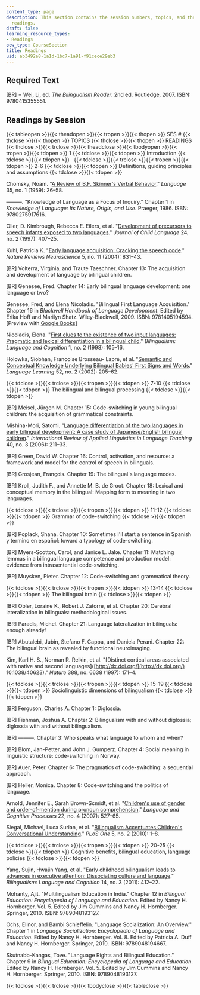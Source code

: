 ```yaml
---
content_type: page
description: This section contains the session numbers, topics, and their accompanying
  readings.
draft: false
learning_resource_types:
- Readings
ocw_type: CourseSection
title: Readings
uid: ab3492e8-1a1d-1bc7-1a91-f91cece29eb3
---
```

## Required Text

\[BR\] = Wei, Li, ed. *The Bilingualism Reader*. 2nd ed. Routledge, 2007. ISBN: 9780415355551.

## Readings by Session

{{< tableopen >}}{{< theadopen >}}{{< tropen >}}{{< thopen >}}
SES #
{{< thclose >}}{{< thopen >}}
TOPICS
{{< thclose >}}{{< thopen >}}
READINGS
{{< thclose >}}{{< trclose >}}{{< theadclose >}}{{< tbodyopen >}}{{< tropen >}}{{< tdopen >}}
1
{{< tdclose >}}{{< tdopen >}}
Introduction
{{< tdclose >}}{{< tdopen >}}
 
{{< tdclose >}}{{< trclose >}}{{< tropen >}}{{< tdopen >}}
2-6
{{< tdclose >}}{{< tdopen >}}
Definitions, guiding principles and assumptions
{{< tdclose >}}{{< tdopen >}}

Chomsky, Noam. "[A Review of B.F. Skinner's Verbal Behavior](http://cogprints.org/1148/)." *Language* 35, no. 1 (1959): 26–58.

———. "Knowledge of Language as a Focus of Inquiry." Chapter 1 in *Knowledge of Language: Its Nature, Origin, and Use*. Praeger, 1986. ISBN: 9780275917616.

Oller, D. Kimbrough, Rebecca E. Eilers, et al. "[Development of precursors to speech infants exposed to two languages](http://www.ncbi.nlm.nih.gov/pubmed/9308425)." *Journal of Child Language* 24, no. 2 (1997): 407–25.

Kuhl, Patricia K. "[Early language acquisition: Cracking the speech code](http://dx.doi.org/10.1038/nrn1533)." *Nature Reviews Neuroscience* 5, no. 11 (2004): 831–43.

\[BR\] Volterra, Virginia, and Traute Taeschner. Chapter 13: The acquisition and development of language by bilingual children.

\[BR\] Genesee, Fred. Chapter 14: Early bilingual language development: one language or two?

Genesee, Fred, and Elena Nicoladis. "Bilingual First Language Acquisition." Chapter 16 in *Blackwell Handbook of Language Development*. Edited by Erika Hoff and Marilyn Shatz. Wiley-Blackwell, 2009. ISBN: 9781405194594. \[Preview with [Google Books](http://books.google.com/books?id=PCy6c9hIL5YC&pg=PA324#v=onepage)\]

Nicoladis, Elena. "[First clues to the existence of two input languages: Pragmatic and lexical differentiation in a bilingual child](http://dx.doi.org/10.1017/S1366728998000236)." *Bilingualism: Language and Cognition* 1, no. 2 (1998): 105–16.

Holowka, Siobhan, Francoise Brosseau- Lapré, et al. "[Semantic and Conceptual Knowledge Underlying Bilingual Babies' First Signs and Words](http://dx.doi.org/10.1111/0023-8333.00184)." *Language Learning* 52, no. 2 (2002): 205–62.

{{< tdclose >}}{{< trclose >}}{{< tropen >}}{{< tdopen >}}
7-10
{{< tdclose >}}{{< tdopen >}}
The bilingual and bilingual processing
{{< tdclose >}}{{< tdopen >}}

\[BR\] Meisel, Jürgen M. Chapter 15: Code-switching in young bilingual children: the acquisition of grammatical constraints.

Mishina-Mori, Satomi. "[Language differentiation of the two languages in early bilingual development: A case study of Japanese/English bilingual children](http://dx.doi.org/10.1515/iral.2002.011)." *International Review of Applied Linguistics in Language Teaching* 40, no. 3 (2006): 211–33.

\[BR\] Green, David W. Chapter 16: Control, activation, and resource: a framework and model for the control of speech in bilinguals.

\[BR\] Grosjean, François. Chapter 19: The bilingual's language modes.

\[BR\] Kroll, Judith F., and Annette M. B. de Groot. Chapter 18: Lexical and conceptual memory in the bilingual: Mapping form to meaning in two languages.

{{< tdclose >}}{{< trclose >}}{{< tropen >}}{{< tdopen >}}
11-12
{{< tdclose >}}{{< tdopen >}}
Grammar of code-switching
{{< tdclose >}}{{< tdopen >}}

\[BR\] Poplack, Shana. Chapter 10: Sometimes I'll start a sentence in Spanish y termino en español: toward a typology of code-switching.

\[BR\] Myers-Scotton, Carol, and Janice L. Jake. Chapter 11: Matching lemmas in a bilingual language competence and production model: evidence from intrasentential code-switching.

\[BR\] Muysken, Pieter. Chapter 12: Code-switching and grammatical theory.

{{< tdclose >}}{{< trclose >}}{{< tropen >}}{{< tdopen >}}
13-14
{{< tdclose >}}{{< tdopen >}}
The bilingual brain
{{< tdclose >}}{{< tdopen >}}

\[BR\] Obler, Loraine K., Robert J. Zatorre, et al. Chapter 20: Cerebral lateralization in bilinguals: methodological issues.

\[BR\] Paradis, Michel. Chapter 21: Language lateralization in bilinguals: enough already!

\[BR\] Abutalebi, Jubin, Stefano F. Cappa, and Daniela Perani. Chapter 22: The bilingual brain as revealed by functional neuroimaging.

Kim, Karl H. S., Norman R. Relkin, et al. "\[Distinct cortical areas associated with native and second languages\]([http://dx.doi.org/](http://dx.doi.org/) 10.1038/40623)." *Nature* 388, no. 6638 (1997): 171–4.

{{< tdclose >}}{{< trclose >}}{{< tropen >}}{{< tdopen >}}
15-19
{{< tdclose >}}{{< tdopen >}}
Sociolinguistic dimensions of bilingualism
{{< tdclose >}}{{< tdopen >}}

\[BR\] Ferguson, Charles A. Chapter 1: Diglossia.

\[BR\] Fishman, Joshua A. Chapter 2: Bilingualism with and without diglossia; diglossia with and without bilingualism.

\[BR\] ———. Chapter 3: Who speaks what language to whom and when?

\[BR\] Blom, Jan-Petter, and John J. Gumperz. Chapter 4: Social meaning in linguistic structure: code-switching in Norway.

\[BR\] Auer, Peter. Chapter 6: The pragmatics of code-switching: a sequential approach.

\[BR\] Heller, Monica. Chapter 8: Code-switching and the politics of language.

Arnold, Jennifer E., Sarah Brown-Scmidt, et al. "[Children's use of gender and order-of-mention during pronoun comprehension](http://dx.doi.org/10.1080/01690960600845950)." *Language and Cognitive Processes* 22, no. 4 (2007): 527–65.

Siegal, Michael, Luca Surian, et al. "[Bilingualism Accentuates Children's Conversational Understanding](http://dx.doi.org/10.1371/journal.pone.0009004)." *PLoS One* 5, no. 2 (2010): 1–8.

{{< tdclose >}}{{< trclose >}}{{< tropen >}}{{< tdopen >}}
20-25
{{< tdclose >}}{{< tdopen >}}
Cognitive benefits, bilingual education, language policies
{{< tdclose >}}{{< tdopen >}}

Yang, Sujin, Hwajin Yang, et al. "[Early childhood bilingualism leads to advances in executive attention: Dissociating culture and language](http://journals.cambridge.org/action/displayAbstract?fromPage=online&aid=8292914)." *Bilingualism: Language and Cognition* 14, no. 3 (2011): 412–22.

Mohanty, Ajit. "Multilingualism Education in India." Chapter 12 in *Bilingual Education: Encyclopedia of Language and Education*. Edited by Nancy H. Hornberger. Vol. 5. Edited by Jim Cummins and Nancy H. Hornberger. Springer, 2010. ISBN: 9789048193127.

Ochs, Elinor, and Bambi Schieffelin. "Language Socialization: An Overview." Chapter 1 in *Language Socialization: Encyclopedia of Language and Education*. Edited by Nancy H. Hornberger. Vol. 8. Edited by Patricia A. Duff and Nancy H. Hornberger. Springer, 2010. ISBN: 9789048194667.

Skutnabb-Kangas, Tove. "Language Rights and Bilingual Education." Chapter 9 in *Bilingual Education: Encyclopedia of Language and Education*. Edited by Nancy H. Hornberger. Vol. 5. Edited by Jim Cummins and Nancy H. Hornberger. Springer, 2010. ISBN: 9789048193127.

{{< tdclose >}}{{< trclose >}}{{< tbodyclose >}}{{< tableclose >}}